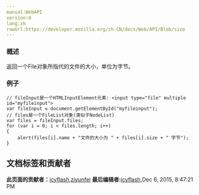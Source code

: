 ```yaml
---
manual:WebAPI
version:0
lang:zh
rawUrl:https://developer.mozilla.org/zh-CN/docs/Web/API/Blob/size
---
```





### 概述<a name="概述"></a>


返回一个File对象所指代的文件的大小，单位为字节。


### 例子<a name="例子"></a>

```
// fileInput是一个HTMLInputElement元素: <input type="file" multiple id="myfileinput">
var fileInput = document.getElementById("myfileinput");
// files是一个FileList对象(类似于NodeList)
var files = fileInput.files;
for (var i = 0; i < files.length; i++)
{
    alert(files[i].name + "文件的大小为 " + files[i].size + " 字节");
}
```



## 文档标签和贡献者
**此页面的贡献者：**[icyflash](%23294 ""),[ziyunfei](%61 "")
**最后编辑者:**[icyflash](%23294 ""),<time>Dec 6, 2015, 8:47:21 PM</time>


